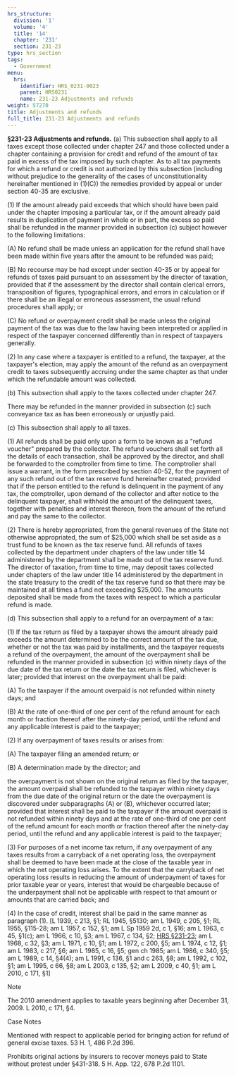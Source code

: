```yaml
---
hrs_structure:
  division: '1'
  volume: '4'
  title: '14'
  chapter: '231'
  section: 231-23
type: hrs_section
tags:
  - Government
menu:
  hrs:
    identifier: HRS_0231-0023
    parent: HRS0231
    name: 231-23 Adjustments and refunds
weight: 57270
title: Adjustments and refunds
full_title: 231-23 Adjustments and refunds
---
```

**§231-23 Adjustments and refunds.** (a) This subsection shall apply to all taxes except those collected under chapter 247 and those collected under a chapter containing a provision for credit and refund of the amount of tax paid in excess of the tax imposed by such chapter. As to all tax payments for which a refund or credit is not authorized by this subsection (including without prejudice to the generality of the cases of unconstitutionality hereinafter mentioned in (1)(C)) the remedies provided by appeal or under section 40-35 are exclusive.

(1) If the amount already paid exceeds that which should have been paid under the chapter imposing a particular tax, or if the amount already paid results in duplication of payment in whole or in part, the excess so paid shall be refunded in the manner provided in subsection (c) subject however to the following limitations:

(A) No refund shall be made unless an application for the refund shall have been made within five years after the amount to be refunded was paid;

(B) No recourse may be had except under section 40-35 or by appeal for refunds of taxes paid pursuant to an assessment by the director of taxation, provided that if the assessment by the director shall contain clerical errors, transposition of figures, typographical errors, and errors in calculation or if there shall be an illegal or erroneous assessment, the usual refund procedures shall apply; or

(C) No refund or overpayment credit shall be made unless the original payment of the tax was due to the law having been interpreted or applied in respect of the taxpayer concerned differently than in respect of taxpayers generally.

(2) In any case where a taxpayer is entitled to a refund, the taxpayer, at the taxpayer's election, may apply the amount of the refund as an overpayment credit to taxes subsequently accruing under the same chapter as that under which the refundable amount was collected.

(b) This subsection shall apply to the taxes collected under chapter 247.

There may be refunded in the manner provided in subsection (c) such conveyance tax as has been erroneously or unjustly paid.

(c) This subsection shall apply to all taxes.

(1) All refunds shall be paid only upon a form to be known as a "refund voucher" prepared by the collector. The refund vouchers shall set forth all the details of each transaction, shall be approved by the director, and shall be forwarded to the comptroller from time to time. The comptroller shall issue a warrant, in the form prescribed by section 40-52, for the payment of any such refund out of the tax reserve fund hereinafter created; provided that if the person entitled to the refund is delinquent in the payment of any tax, the comptroller, upon demand of the collector and after notice to the delinquent taxpayer, shall withhold the amount of the delinquent taxes, together with penalties and interest thereon, from the amount of the refund and pay the same to the collector.

(2) There is hereby appropriated, from the general revenues of the State not otherwise appropriated, the sum of $25,000 which shall be set aside as a trust fund to be known as the tax reserve fund. All refunds of taxes collected by the department under chapters of the law under title 14 administered by the department shall be made out of the tax reserve fund. The director of taxation, from time to time, may deposit taxes collected under chapters of the law under title 14 administered by the department in the state treasury to the credit of the tax reserve fund so that there may be maintained at all times a fund not exceeding $25,000\. The amounts deposited shall be made from the taxes with respect to which a particular refund is made.

(d) This subsection shall apply to a refund for an overpayment of a tax:

(1) If the tax return as filed by a taxpayer shows the amount already paid exceeds the amount determined to be the correct amount of the tax due, whether or not the tax was paid by installments, and the taxpayer requests a refund of the overpayment, the amount of the overpayment shall be refunded in the manner provided in subsection (c) within ninety days of the due date of the tax return or the date the tax return is filed, whichever is later; provided that interest on the overpayment shall be paid:

(A) To the taxpayer if the amount overpaid is not refunded within ninety days; and

(B) At the rate of one-third of one per cent of the refund amount for each month or fraction thereof after the ninety-day period, until the refund and any applicable interest is paid to the taxpayer;

(2) If any overpayment of taxes results or arises from:

(A) The taxpayer filing an amended return; or

(B) A determination made by the director; and

the overpayment is not shown on the original return as filed by the taxpayer, the amount overpaid shall be refunded to the taxpayer within ninety days from the due date of the original return or the date the overpayment is discovered under subparagraphs (A) or (B), whichever occurred later; provided that interest shall be paid to the taxpayer if the amount overpaid is not refunded within ninety days and at the rate of one-third of one per cent of the refund amount for each month or fraction thereof after the ninety-day period, until the refund and any applicable interest is paid to the taxpayer;

(3) For purposes of a net income tax return, if any overpayment of any taxes results from a carryback of a net operating loss, the overpayment shall be deemed to have been made at the close of the taxable year in which the net operating loss arises. To the extent that the carryback of net operating loss results in reducing the amount of underpayment of taxes for prior taxable year or years, interest that would be chargeable because of the underpayment shall not be applicable with respect to that amount or amounts that are carried back; and

(4) In the case of credit, interest shall be paid in the same manner as paragraph (1). [L 1939, c 213, §1; RL 1945, §5130; am L 1949, c 205, §1; RL 1955, §115-28; am L 1957, c 152, §1; am L Sp 1959 2d, c 1, §16; am L 1963, c 45, §1(c); am L 1966, c 10, §3; am L 1967, c 134, §2; [HRS §231-23](/title-14/chapter-231/section-231-23/); am L 1968, c 32, §3; am L 1971, c 10, §1; am L 1972, c 200, §5; am L 1974, c 12, §1; am L 1983, c 217, §6; am L 1985, c 16, §5; gen ch 1985; am L 1986, c 340, §5; am L 1989, c 14, §4(4); am L 1991, c 136, §1 and c 263, §8; am L 1992, c 102, §1; am L 1995, c 66, §8; am L 2003, c 135, §2; am L 2009, c 40, §1; am L 2010, c 171, §1]

Note

The 2010 amendment applies to taxable years beginning after December 31, 2009\. L 2010, c 171, §4.

Case Notes

Mentioned with respect to applicable period for bringing action for refund of general excise taxes. 53 H. 1, 486 P.2d 396.

Prohibits original actions by insurers to recover moneys paid to State without protest under §431-318\. 5 H. App. 122, 678 P.2d 1101.